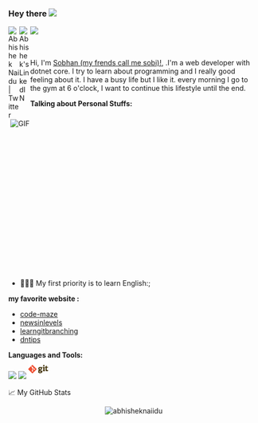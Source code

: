 ### Hey there <img src="https://media.giphy.com/media/hvRJCLFzcasrR4ia7z/giphy.gif" width="25px">
 
<a href="https://twitter.com/Sobi_1995">
  <img align="left" alt="Abhishek Naidu | Twitter" width="22px" src="https://raw.githubusercontent.com/peterthehan/peterthehan/master/assets/twitter.svg" />
</a>
<a href="https://www.linkedin.com/in/sobi-mozafari-261993133/">
  <img align="left" alt="Abhishek's LinkedIN" width="22px" src="https://raw.githubusercontent.com/peterthehan/peterthehan/master/assets/linkedin.svg" />
</a>
 

![](https://visitor-badge.glitch.me/badge?page_id=sobi1995)

<br />

Hi, I'm [Sobhan (my frends call me sobi)!](https://twitter.com/Sobi_1995), .I'm a web developer with dotnet core. I try to learn about programming and I really good feeling about it.
I have a busy life but I like it.
every morning I go to the gym at 6 o'clock, I want to continue this lifestyle until the end.  

  <img align="right" alt="GIF" src="https://github.com/abhisheknaiidu/abhisheknaiidu/blob/master/code.gif?raw=true" width="500" height="320" />
  
**Talking about Personal Stuffs:**

- 👨🏽‍💻 My first priority is to learn English:;



**my favorite website :**


 - [code-maze](https://code-maze.com/)
 - [newsinlevels](https://www.newsinlevels.com/)
 - [learngitbranching](https://learngitbranching.js.org/)
 - [dntips](https://www.dntips.ir/)

 
 **Languages and Tools:**  
 <code><img height="40" src="https://upload.wikimedia.org/wikipedia/commons/thumb/e/ee/.NET_Core_Logo.svg/1200px-.NET_Core_Logo.svg.png"></code>
 <code><img height="40" src="https://w7.pngwing.com/pngs/870/475/png-transparent-angularjs-progressive-web-apps-npm-web-application-github-angle-triangle-logo.png"></code>
 <code><img height="40" src="https://raw.githubusercontent.com/github/explore/80688e429a7d4ef2fca1e82350fe8e3517d3494d/topics/git/git.png"></code>



📈 My GitHub Stats

<p align="center"> <img src="https://github-readme-stats.vercel.app/api?username=sobi1995&show_icons=true&theme=gotham" alt="abhisheknaiidu" />




